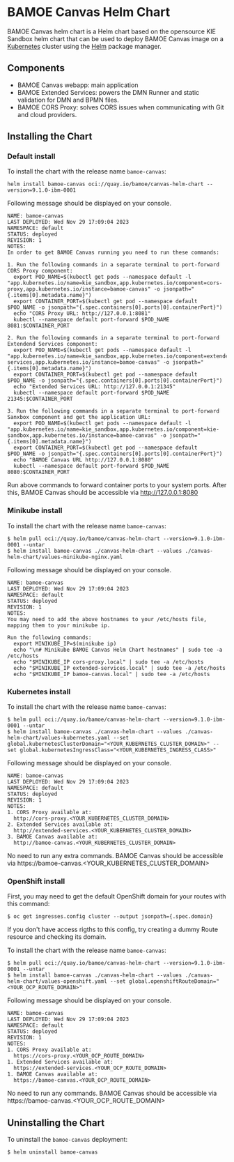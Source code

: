 # BAMOE Canvas Helm Chart

BAMOE Canvas helm chart is a Helm chart based on the opensource KIE Sandbox helm chart that can be used to deploy BAMOE Canvas image on a [Kubernetes](https://kubernetes.io) cluster using the [Helm](https://helm.sh) package manager.

## Components

- BAMOE Canvas webapp: main application
- BAMOE Extended Services: powers the DMN Runner and static validation for DMN and BPMN files.
- BAMOE CORS Proxy: solves CORS issues when communicating with Git and cloud providers.

## Installing the Chart

### Default install

To install the chart with the release name `bamoe-canvas`:

```console
helm install bamoe-canvas oci://quay.io/bamoe/canvas-helm-chart --version=9.1.0-ibm-0001
```

Following message should be displayed on your console.

```console
NAME: bamoe-canvas
LAST DEPLOYED: Wed Nov 29 17:09:04 2023
NAMESPACE: default
STATUS: deployed
REVISION: 1
NOTES:
In order to get BAMOE Canvas running you need to run these commands:

1. Run the following commands in a separate terminal to port-forward CORS Proxy component:
  export POD_NAME=$(kubectl get pods --namespace default -l "app.kubernetes.io/name=kie_sandbox,app.kubernetes.io/component=cors-proxy,app.kubernetes.io/instance=bamoe-canvas" -o jsonpath="{.items[0].metadata.name}")
  export CONTAINER_PORT=$(kubectl get pod --namespace default $POD_NAME -o jsonpath="{.spec.containers[0].ports[0].containerPort}")
  echo "CORS Proxy URL: http://127.0.0.1:8081"
  kubectl --namespace default port-forward $POD_NAME 8081:$CONTAINER_PORT

2. Run the following commands in a separate terminal to port-forward Extendend Services component:
  export POD_NAME=$(kubectl get pods --namespace default -l "app.kubernetes.io/name=kie_sandbox,app.kubernetes.io/component=extended-services,app.kubernetes.io/instance=bamoe-canvas" -o jsonpath="{.items[0].metadata.name}")
  export CONTAINER_PORT=$(kubectl get pod --namespace default $POD_NAME -o jsonpath="{.spec.containers[0].ports[0].containerPort}")
  echo "Extended Services URL: http://127.0.0.1:21345"
  kubectl --namespace default port-forward $POD_NAME 21345:$CONTAINER_PORT

3. Run the following commands in a separate terminal to port-forward Sanxbox component and get the application URL:
  export POD_NAME=$(kubectl get pods --namespace default -l "app.kubernetes.io/name=kie_sandbox,app.kubernetes.io/component=kie-sandbox,app.kubernetes.io/instance=bamoe-canvas" -o jsonpath="{.items[0].metadata.name}")
  export CONTAINER_PORT=$(kubectl get pod --namespace default $POD_NAME -o jsonpath="{.spec.containers[0].ports[0].containerPort}")
  echo "BAMOE Canvas URL http://127.0.0.1:8080"
  kubectl --namespace default port-forward $POD_NAME 8080:$CONTAINER_PORT
```

Run above commands to forward container ports to your system ports. After this, BAMOE Canvas should be accessible via http://127.0.0.1:8080

### Minikube install

To install the chart with the release name `bamoe-canvas`:

```console
$ helm pull oci://quay.io/bamoe/canvas-helm-chart --version=9.1.0-ibm-0001 --untar
$ helm install bamoe-canvas ./canvas-helm-chart --values ./canvas-helm-chart/values-minikube-nginx.yaml
```

Following message should be displayed on your console.

```console
NAME: bamoe-canvas
LAST DEPLOYED: Wed Nov 29 17:09:04 2023
NAMESPACE: default
STATUS: deployed
REVISION: 1
NOTES:
You may need to add the above hostnames to your /etc/hosts file, mapping them to your minikube ip.

Run the following commands:
  export MINIKUBE_IP=$(minikube ip)
  echo "\n# Minikube BAMOE Canvas Helm Chart hostnames" | sudo tee -a /etc/hosts
  echo "$MINIKUBE_IP cors-proxy.local" | sudo tee -a /etc/hosts
  echo "$MINIKUBE_IP extended-services.local" | sudo tee -a /etc/hosts
  echo "$MINIKUBE_IP bamoe-canvas.local" | sudo tee -a /etc/hosts
```

### Kubernetes install

To install the chart with the release name `bamoe-canvas`:

```console
$ helm pull oci://quay.io/bamoe/canvas-helm-chart --version=9.1.0-ibm-0001 --untar
$ helm install bamoe-canvas ./canvas-helm-chart --values ./canvas-helm-chart/values-kubernetes.yaml --set global.kubernetesClusterDomain="<YOUR_KUBERNETES_CLUSTER_DOMAIN>" --set global.kubernetesIngressClass="<YOUR_KUBERNETES_INGRESS_CLASS>"
```

Following message should be displayed on your console.

```console
NAME: bamoe-canvas
LAST DEPLOYED: Wed Nov 29 17:09:04 2023
NAMESPACE: default
STATUS: deployed
REVISION: 1
NOTES:
1. CORS Proxy available at:
  http://cors-proxy.<YOUR_KUBERNETES_CLUSTER_DOMAIN>
2. Extended Services available at:
  http://extended-services.<YOUR_KUBERNETES_CLUSTER_DOMAIN>
3. BAMOE Canvas available at:
  http://bamoe-canvas.<YOUR_KUBERNETES_CLUSTER_DOMAIN>
```

No need to run any extra commands. BAMOE Canvas should be accessible via https://bamoe-canvas.<YOUR_KUBERNETES_CLUSTER_DOMAIN>

### OpenShift install

First, you may need to get the default OpenShift domain for your routes with this command:

```console
$ oc get ingresses.config cluster --output jsonpath={.spec.domain}
```

If you don't have access rigths to this config, try creating a dummy Route resource and checking its domain.

To install the chart with the release name `bamoe-canvas`:

```console
$ helm pull oci://quay.io/bamoe/canvas-helm-chart --version=9.1.0-ibm-0001 --untar
$ helm install bamoe-canvas ./canvas-helm-chart --values ./canvas-helm-chart/values-openshift.yaml --set global.openshiftRouteDomain="<YOUR_OCP_ROUTE_DOMAIN>"
```

Following message should be displayed on your console.

```console
NAME: bamoe-canvas
LAST DEPLOYED: Wed Nov 29 17:09:04 2023
NAMESPACE: default
STATUS: deployed
REVISION: 1
NOTES:
1. CORS Proxy available at:
  https://cors-proxy.<YOUR_OCP_ROUTE_DOMAIN>
1. Extended Services available at:
  https://extended-services.<YOUR_OCP_ROUTE_DOMAIN>
1. BAMOE Canvas available at:
  https://bamoe-canvas.<YOUR_OCP_ROUTE_DOMAIN>
```

No need to run any commands. BAMOE Canvas should be accessible via https://bamoe-canvas.<YOUR_OCP_ROUTE_DOMAIN>

## Uninstalling the Chart

To uninstall the `bamoe-canvas` deployment:

```console
$ helm uninstall bamoe-canvas
```
